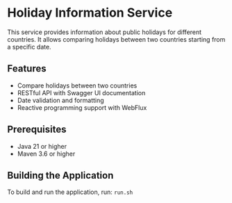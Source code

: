# Holiday Information Service

This service provides information about public holidays for different countries. It allows comparing holidays between
two countries starting from a specific date.

## Features

- Compare holidays between two countries
- RESTful API with Swagger UI documentation
- Date validation and formatting
- Reactive programming support with WebFlux

## Prerequisites

- Java 21 or higher
- Maven 3.6 or higher

## Building the Application

To build and run the application, run:
```run.sh```
